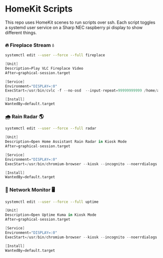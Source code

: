 # HomeKit Scripts
This repo uses HomeKit scenes to run scripts over ssh. Each script toggles a systemd user service on a Sharp NEC raspberry pi display to show different things.

### 🔥 Fireplace Stream 💧

```bash
systemctl edit --user --force --full fireplace
```

```s
[Unit]
Description=Play VLC Fireplace Video
After=graphical-session.target

[Service]
Environment="DISPLAY=:0"
ExecStart=/usr/bin/cvlc -f --no-osd  --input-repeat=99999999999 /home/admin/Developer/homekit-scripts/fireplace-stream/fireplace.mp4

[Install]
WantedBy=default.target
```

### 🌧️ Rain Radar 🌎

```bash
systemctl edit --user --force --full radar
```

```s
[Unit]
Description=Open Home Assistant Rain Radar in Kiosk Mode
After=graphical-session.target

[Service]
Environment="DISPLAY=:0"
ExecStart=/usr/bin/chromium-browser --kiosk --incognito --noerrdialogs --hide-scrollbars --force-device-scale-factor=3.0 --canvas-oop-rasterization --ignore-gpu-blocklist --enable-gpu-rasterization --enable-zero-copy --enable-drdc --enable-features=VaapiVideoDecoder http://home-assistant.lan:8123/lovelace/radar?kiosk

[Install]
WantedBy=default.target
```

### 🛜 Network Monitor 🖥️

```bash
systemctl edit --user --force --full uptime
```

```s
[Unit]
Description=Open Uptime Kuma in Kiosk Mode
After=graphical-session.target

[Service]
Environment="DISPLAY=:0"
ExecStart=/usr/bin/chromium-browser --kiosk --incognito --noerrdialogs --hide-scrollbars --force-device-scale-factor=3.0 http://uptime.hutchinson.house/status/family-room-tv

[Install]
WantedBy=default.target
```
